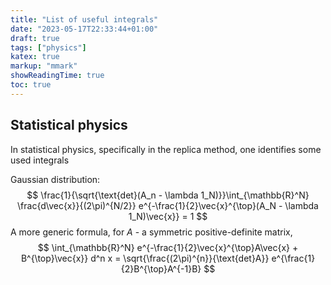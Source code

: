 ```yaml
---
title: "List of useful integrals"
date: "2023-05-17T22:33:44+01:00"
draft: true
tags: ["physics"]
katex: true
markup: "mmark" 
showReadingTime: true
toc: true
---
```


## Statistical physics
In statistical physics, specifically in the replica method, one identifies 
some used integrals

Gaussian distribution:
$$
\frac{1}{\sqrt{\text{det}(A_n - \lambda 1_N)}}\int_{\mathbb{R}^N} \frac{d\vec{x}}{(2\pi)^{N/2}}
e^{-\frac{1}{2}\vec{x}^{\top}(A_N - \lambda 1_N)\vec{x}} = 1
$$
A more generic formula, for $A$ - a symmetric positive-definite matrix, 
$$
\int_{\mathbb{R}^N} e^{-\frac{1}{2}\vec{x}^{\top}A\vec{x} + B^{\top}\vec{x}} d^n x = \sqrt{\frac{(2\pi)^{n}}{\text{det}A}}
e^{\frac{1}{2}B^{\top}A^{-1}B}
$$

